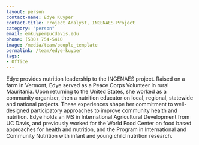 ```yaml
---
layout: person
contact-name: Edye Kuyper
contact-title: Project Analyst, INGENAES Project
category: "person"
email: emkuyper@ucdavis.edu
phone: (530) 754-5410
image: /media/team/people_template
permalink: /team/edye-kuyper
tags:
- Office
---
```


Edye provides nutrition leadership to the INGENAES project. Raised on a farm in Vermont, Edye served as a Peace Corps Volunteer in rural Mauritania. Upon returning to the United States, she worked as a community organizer, then a nutrition educator on local, regional, statewide and national projects. These experiences shape her commitment to well-designed participatory approaches to improve community health and nutrition. Edye holds an MS in International Agricultural Development from UC Davis, and previously worked for the World Food Center on food based approaches for health and nutrition, and the Program in International and Community Nutrition with infant and young child nutrition research.
